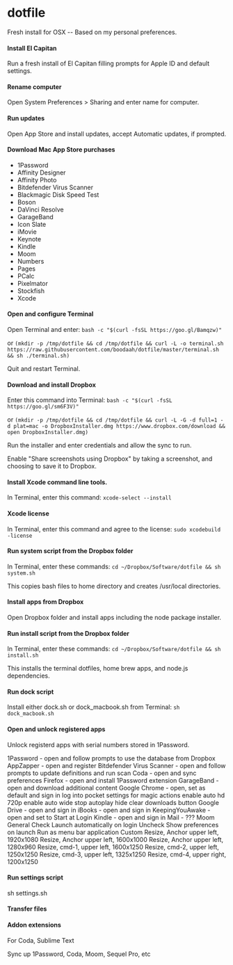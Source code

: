 # dotfile

Fresh install for OSX -- Based on my personal preferences.

#### Install El Capitan

Run a fresh install of El Capitan filling prompts for Apple ID and default settings.

#### Rename computer

Open System Preferences > Sharing and enter name for computer.

#### Run updates

Open App Store and install updates, accept Automatic updates, if prompted.

#### Download Mac App Store purchases

+ 1Password
+ Affinity Designer
+ Affinity Photo
+ Bitdefender Virus Scanner
+ Blackmagic Disk Speed Test
+ Boson
+ DaVinci Resolve
+ GarageBand
+ Icon Slate
+ iMovie
+ Keynote
+ Kindle
+ Moom
+ Numbers
+ Pages
+ PCalc
+ Pixelmator
+ Stockfish
+ Xcode

#### Open and configure Terminal

Open Terminal and enter: `bash -c "$(curl -fsSL https://goo.gl/Bamqzw)"`

or `(mkdir -p /tmp/dotfile && cd /tmp/dotfile && curl -L -o terminal.sh https://raw.githubusercontent.com/boodaah/dotfile/master/terminal.sh && sh ./terminal.sh)`

Quit and restart Terminal.

#### Download and install Dropbox

Enter this command into Terminal: `bash -c "$(curl -fsSL https://goo.gl/sm6F3V)"`

or `(mkdir -p /tmp/dotfile && cd /tmp/dotfile && curl -L -G -d full=1 -d plat=mac -o DropboxInstaller.dmg https://www.dropbox.com/download && open DropboxInstaller.dmg)`

Run the installer and enter credentials and allow the sync to run.

Enable "Share screenshots using Dropbox" by taking a screenshot, and choosing to save it to Dropbox.

#### Install Xcode command line tools.

In Terminal, enter this command: `xcode-select --install`

#### Xcode license

In Terminal, enter this command and agree to the license: `sudo xcodebuild -license`

#### Run system script from the Dropbox folder

In Terminal, enter these commands: `cd ~/Dropbox/Software/dotfile && sh system.sh`

This copies bash files to home directory and creates /usr/local directories.

#### Install apps from Dropbox

Open Dropbox folder and install apps including the node package installer.

#### Run install script from the Dropbox folder

In Terminal, enter these commands: `cd ~/Dropbox/Software/dotfile && sh install.sh`

This installs the terminal dotfiles, home brew apps, and node.js dependencies.

#### Run dock script

Install either dock.sh or dock_macbook.sh from Terminal: `sh dock_macbook.sh`




#### Open and unlock registered apps

Unlock registerd apps with serial numbers stored in 1Password.

1Password - open and follow prompts to use the database from Dropbox
AppZapper - open and register
Bitdefender Virus Scanner - open and follow prompts to update definitions and run scan
Coda - open and sync preferences
Firefox - open and install 1Password extension
GarageBand - open and download additional content
Google Chrome - open, set as default and sign in
    log into pocket
    settings for magic actions
        enable auto hd 720p
        enable auto wide
        stop autoplay
    hide clear downloads button
Google Drive - open and sign in
iBooks - open and sign in
KeepingYouAwake - open and set to Start at Login
Kindle - open and sign in
Mail - ???
Moom
    General
        Check Launch automatically on login
        Uncheck Show preferences on launch
        Run as menu bar application
    Custom
        Resize, Anchor upper left, 1920x1080
        Resize, Anchor upper left, 1600x1000
        Resize, Anchor upper left, 1280x960
        Resize, cmd-1, upper left, 1600x1250
        Resize, cmd-2, upper left, 1250x1250
        Resize, cmd-3, upper left, 1325x1250
        Resize, cmd-4, upper right, 1200x1250


#### Run settings script
sh settings.sh

#### Transfer files


#### Addon extensions

For Coda, Sublime Text

Sync up 1Password, Coda, Moom, Sequel Pro, etc

